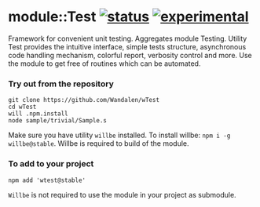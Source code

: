 
# module::Test  [![status](https://github.com/Wandalen/wTest/actions/workflows/StandardPublish.yml/badge.svg)](https://github.com/Wandalen/wTest/actions/workflows/StandardPublish.yml) [![experimental](https://img.shields.io/badge/stability-experimental-orange.svg)](https://github.com/emersion/stability-badges#experimental)

Framework for convenient unit testing. Aggregates module Testing. Utility Test provides the intuitive interface, simple tests structure, asynchronous code handling mechanism, colorful report, verbosity control and more. Use the module to get free of routines which can be automated.

### Try out from the repository

```
git clone https://github.com/Wandalen/wTest
cd wTest
will .npm.install
node sample/trivial/Sample.s
```

Make sure you have utility `willbe` installed. To install willbe: `npm i -g willbe@stable`. Willbe is required to build of the module.

### To add to your project

```
npm add 'wtest@stable'
```

`Willbe` is not required to use the module in your project as submodule.

